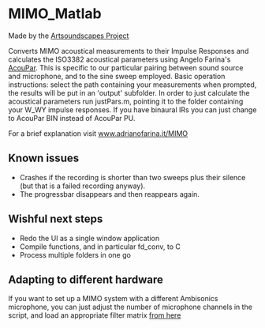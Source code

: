# MIMO_Matlab
Made by the [Artsoundscapes Project](https://www.ub.edu/artsoundscapes/)

Converts MIMO acoustical measurements to their Impulse Responses and calculates the ISO3382 acoustical parameters using Angelo Farina's [AcouPar](http://www.angelofarina.it/Public/AcouPar).
This is specific to our particular pairing between sound source and microphone, and to the sine sweep employed.
Basic operation instructions: select the path containing your measurements when prompted, the results will be put in an 'output' subfolder.
In order to just calculate the acoustical parameters run justPars.m, pointing it to the folder containing your W_WY impulse responses.
If you have binaural IRs you can just change to AcouPar BIN instead of AcouPar PU.

For a brief explanation visit www.adrianofarina.it/MIMO

## Known issues
- Crashes if the recording is shorter than two sweeps plus their silence (but that is a failed recording anyway).
- The progressbar disappears and then reappears again.

## Wishful next steps
- Redo the UI as a single window application
- Compile functions, and in particular fd_conv, to C
- Process multiple folders in one go

## Adapting to different hardware
If you want to set up a MIMO system with a different Ambisonics microphone, you can just adjust the number of microphone channels in the script, and load an appropriate filter matrix [from here](http://pcfarina.eng.unipr.it/Public/Xvolver/Filter-Matrices/Aformat-2-Bformat/)
